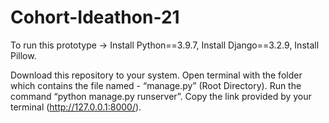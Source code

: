 # Cohort-Ideathon-21
<!-- Checking ---  -->
To run this prototype →
Install Python==3.9.7,
Install Django==3.2.9,
Install Pillow.

Download this repository to your system.
Open terminal with the folder which contains the file named - “manage.py” (Root Directory).
Run the command “python manage.py runserver”.
Copy the link provided by your terminal (http://127.0.0.1:8000/).
